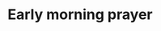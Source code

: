 ---
title: "Early morning prayer"
venue: Henry &amp; Anne-Marie's house
address: Over Lane, Belper
postcode: 
allday: false
description: 
    Praying for the Church in Belper and for events &amp; people further afield
when: 2017-03-24
starttime: '0730'
finishtime: '0830'
category: Prayer
layout: event
---